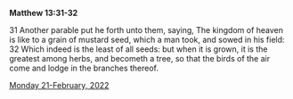 **Matthew 13:31-32**

31 Another parable put he forth unto them, saying, The kingdom of heaven is like to a grain of mustard seed, which a man took, and sowed in his field: 32 Which indeed is the least of all seeds: but when it is grown, it is the greatest among herbs, and becometh a tree, so that the birds of the air come and lodge in the branches thereof.

[Monday 21-February, 2022](https://t.me/s/daily_scripture)
